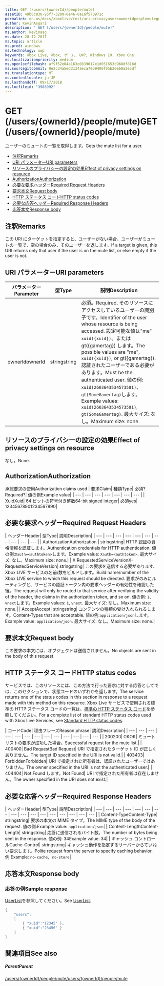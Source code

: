 ```yaml
---
title: GET (/users/{ownerId}/people/mute)
assetID: 49b6c830-95f7-3200-0e46-0a1af573971c
permalink: en-us/docs/xboxlive/rest/uri-privacyusersowneridpeoplemuteget.html
author: KevinAsgari
description: " GET (/users/{ownerId}/people/mute)"
ms.author: kevinasg
ms.date: 20-12-2017
ms.topic: article
ms.prod: windows
ms.technology: uwp
keywords: Xbox Live, Xbox, ゲーム, UWP, Windows 10, Xbox One
ms.localizationpriority: medium
ms.openlocfilehash: af9f52e04a163e0839017e1d051653d968df816d
ms.sourcegitcommit: 9e2c34a5ed3134aeca7eb9490f05b20eb9a3e5df
ms.translationtype: MT
ms.contentlocale: ja-JP
ms.lasthandoff: 09/17/2018
ms.locfileid: "3988992"
---
```

# <a name="get-usersowneridpeoplemute"></a><span data-ttu-id="db6dd-104">GET (/users/{ownerId}/people/mute)</span><span class="sxs-lookup"><span data-stu-id="db6dd-104">GET (/users/{ownerId}/people/mute)</span></span>
<span data-ttu-id="db6dd-105">ユーザーのミュートの一覧を取得します。</span><span class="sxs-lookup"><span data-stu-id="db6dd-105">Gets the mute list for a user.</span></span>

  * [<span data-ttu-id="db6dd-106">注釈</span><span class="sxs-lookup"><span data-stu-id="db6dd-106">Remarks</span></span>](#ID4EQ)
  * [<span data-ttu-id="db6dd-107">URI パラメーター</span><span class="sxs-lookup"><span data-stu-id="db6dd-107">URI parameters</span></span>](#ID4EZ)
  * [<span data-ttu-id="db6dd-108">リソースのプライバシーの設定の効果</span><span class="sxs-lookup"><span data-stu-id="db6dd-108">Effect of privacy settings on resource</span></span>](#ID4EEB)
  * [<span data-ttu-id="db6dd-109">Authorization</span><span class="sxs-lookup"><span data-stu-id="db6dd-109">Authorization</span></span>](#ID4ENB)
  * [<span data-ttu-id="db6dd-110">必要な要求ヘッダー</span><span class="sxs-lookup"><span data-stu-id="db6dd-110">Required Request Headers</span></span>](#ID4ESC)
  * [<span data-ttu-id="db6dd-111">要求本文</span><span class="sxs-lookup"><span data-stu-id="db6dd-111">Request body</span></span>](#ID4EPE)
  * [<span data-ttu-id="db6dd-112">HTTP ステータス コード</span><span class="sxs-lookup"><span data-stu-id="db6dd-112">HTTP status codes</span></span>](#ID4E1E)
  * [<span data-ttu-id="db6dd-113">必要な応答ヘッダー</span><span class="sxs-lookup"><span data-stu-id="db6dd-113">Required Response Headers</span></span>](#ID4E3G)
  * [<span data-ttu-id="db6dd-114">応答本文</span><span class="sxs-lookup"><span data-stu-id="db6dd-114">Response body</span></span>](#ID4ETAAC)

<a id="ID4EQ"></a>


## <a name="remarks"></a><span data-ttu-id="db6dd-115">注釈</span><span class="sxs-lookup"><span data-stu-id="db6dd-115">Remarks</span></span>

<span data-ttu-id="db6dd-116">この URI にターゲットを指定すると、ユーザーがない場合、ユーザーがミュートの一覧で、空の場合のみ、そのユーザーを返します。</span><span class="sxs-lookup"><span data-stu-id="db6dd-116">If a target is given, this URI returns only that user if the user is on the mute list, or else empty if the user is not.</span></span>

<a id="ID4EZ"></a>


## <a name="uri-parameters"></a><span data-ttu-id="db6dd-117">URI パラメーター</span><span class="sxs-lookup"><span data-stu-id="db6dd-117">URI parameters</span></span>

| <span data-ttu-id="db6dd-118">パラメーター</span><span class="sxs-lookup"><span data-stu-id="db6dd-118">Parameter</span></span>| <span data-ttu-id="db6dd-119">型</span><span class="sxs-lookup"><span data-stu-id="db6dd-119">Type</span></span>| <span data-ttu-id="db6dd-120">説明</span><span class="sxs-lookup"><span data-stu-id="db6dd-120">Description</span></span>|
| --- | --- | --- |
| <span data-ttu-id="db6dd-121">ownerId</span><span class="sxs-lookup"><span data-stu-id="db6dd-121">ownerId</span></span>| <span data-ttu-id="db6dd-122">string</span><span class="sxs-lookup"><span data-stu-id="db6dd-122">string</span></span>| <span data-ttu-id="db6dd-123">必須。</span><span class="sxs-lookup"><span data-stu-id="db6dd-123">Required.</span></span> <span data-ttu-id="db6dd-124">そのリソースにアクセスしているユーザーの識別子です。</span><span class="sxs-lookup"><span data-stu-id="db6dd-124">Identifier of the user whose resource is being accessed.</span></span> <span data-ttu-id="db6dd-125">設定可能な値は"me" <code>xuid({xuid})</code>、または gt({gamertag}) します。</span><span class="sxs-lookup"><span data-stu-id="db6dd-125">The possible values are "me", <code>xuid({xuid})</code>, or gt({gamertag}).</span></span> <span data-ttu-id="db6dd-126">認証されたユーザーである必要があります。</span><span class="sxs-lookup"><span data-stu-id="db6dd-126">Must be the authenticated user.</span></span> <span data-ttu-id="db6dd-127">値の例: <code>xuid(2603643534573581)</code>、<code>gt(SomeGamertag)</code>します。</span><span class="sxs-lookup"><span data-stu-id="db6dd-127">Example values: <code>xuid(2603643534573581)</code>, <code>gt(SomeGamertag)</code>.</span></span> <span data-ttu-id="db6dd-128">最大サイズ: なし。</span><span class="sxs-lookup"><span data-stu-id="db6dd-128">Maximum size: none.</span></span> |

<a id="ID4EEB"></a>


## <a name="effect-of-privacy-settings-on-resource"></a><span data-ttu-id="db6dd-129">リソースのプライバシーの設定の効果</span><span class="sxs-lookup"><span data-stu-id="db6dd-129">Effect of privacy settings on resource</span></span>

<span data-ttu-id="db6dd-130">なし。</span><span class="sxs-lookup"><span data-stu-id="db6dd-130">None.</span></span>

<a id="ID4ENB"></a>


## <a name="authorization"></a><span data-ttu-id="db6dd-131">Authorization</span><span class="sxs-lookup"><span data-stu-id="db6dd-131">Authorization</span></span>

<span data-ttu-id="db6dd-132">承認要求の使用</span><span class="sxs-lookup"><span data-stu-id="db6dd-132">Authorization claims used</span></span> | <span data-ttu-id="db6dd-133">要求</span><span class="sxs-lookup"><span data-stu-id="db6dd-133">Claim</span></span>| <span data-ttu-id="db6dd-134">種類</span><span class="sxs-lookup"><span data-stu-id="db6dd-134">Type</span></span>| <span data-ttu-id="db6dd-135">必須?</span><span class="sxs-lookup"><span data-stu-id="db6dd-135">Required?</span></span>| <span data-ttu-id="db6dd-136">値の例</span><span class="sxs-lookup"><span data-stu-id="db6dd-136">Example value</span></span>|
| --- | --- | --- | --- | --- | --- | --- |
| <span data-ttu-id="db6dd-137">Xuid</span><span class="sxs-lookup"><span data-stu-id="db6dd-137">Xuid</span></span>| <span data-ttu-id="db6dd-138">64 ビットの符号付き整数</span><span class="sxs-lookup"><span data-stu-id="db6dd-138">64-bit signed integer</span></span>| <span data-ttu-id="db6dd-139">必須</span><span class="sxs-lookup"><span data-stu-id="db6dd-139">yes</span></span>| <span data-ttu-id="db6dd-140">1234567890</span><span class="sxs-lookup"><span data-stu-id="db6dd-140">1234567890</span></span>|

<a id="ID4ESC"></a>


## <a name="required-request-headers"></a><span data-ttu-id="db6dd-141">必要な要求ヘッダー</span><span class="sxs-lookup"><span data-stu-id="db6dd-141">Required Request Headers</span></span>

| <span data-ttu-id="db6dd-142">ヘッダー</span><span class="sxs-lookup"><span data-stu-id="db6dd-142">Header</span></span>| <span data-ttu-id="db6dd-143">型</span><span class="sxs-lookup"><span data-stu-id="db6dd-143">Type</span></span>| <span data-ttu-id="db6dd-144">説明</span><span class="sxs-lookup"><span data-stu-id="db6dd-144">Description</span></span>|
| --- | --- | --- | --- | --- | --- | --- | --- | --- | --- |
| <span data-ttu-id="db6dd-145">Authorization</span><span class="sxs-lookup"><span data-stu-id="db6dd-145">Authorization</span></span> | <span data-ttu-id="db6dd-146">string</span><span class="sxs-lookup"><span data-stu-id="db6dd-146">string</span></span>| <span data-ttu-id="db6dd-147">HTTP 認証の資格情報を認証します。</span><span class="sxs-lookup"><span data-stu-id="db6dd-147">Authentication credentials for HTTP authentication.</span></span> <span data-ttu-id="db6dd-148">値の例:<code>Xauth=&lt;authtoken></code>します。</span><span class="sxs-lookup"><span data-stu-id="db6dd-148">Example value: <code>Xauth=&lt;authtoken></code>.</span></span> <span data-ttu-id="db6dd-149">最大サイズ: なし。</span><span class="sxs-lookup"><span data-stu-id="db6dd-149">Maximum size: none.</span></span>|
| <span data-ttu-id="db6dd-150">X RequestedServiceVersion</span><span class="sxs-lookup"><span data-stu-id="db6dd-150">X-RequestedServiceVersion</span></span>| <span data-ttu-id="db6dd-151">string</span><span class="sxs-lookup"><span data-stu-id="db6dd-151">string</span></span>| <span data-ttu-id="db6dd-152">この要求を送信する必要があります、Xbox LIVE サービスの名前/数をビルドします。</span><span class="sxs-lookup"><span data-stu-id="db6dd-152">Build name/number of the Xbox LIVE service to which this request should be directed.</span></span> <span data-ttu-id="db6dd-153">要求がのみにルーティングと、サービスの認証トークン内の要求ヘッダーの有効性を確認した後。</span><span class="sxs-lookup"><span data-stu-id="db6dd-153">The request will only be routed to that service after verifying the validity of the header, the claims in the authorization token, and so on.</span></span> <span data-ttu-id="db6dd-154">値の例: <code>1</code>、<code>vnext</code>します。</span><span class="sxs-lookup"><span data-stu-id="db6dd-154">Example values: <code>1</code>, <code>vnext</code>.</span></span> <span data-ttu-id="db6dd-155">最大サイズ: なし。</span><span class="sxs-lookup"><span data-stu-id="db6dd-155">Maximum size: none.</span></span>|
| <span data-ttu-id="db6dd-156">Accept</span><span class="sxs-lookup"><span data-stu-id="db6dd-156">Accept</span></span>| <span data-ttu-id="db6dd-157">string</span><span class="sxs-lookup"><span data-stu-id="db6dd-157">string</span></span>| <span data-ttu-id="db6dd-158">コンテンツの種類の受け入れられるします。</span><span class="sxs-lookup"><span data-stu-id="db6dd-158">Content-Types that are acceptable.</span></span> <span data-ttu-id="db6dd-159">値の例:<code>application/json</code>します。</span><span class="sxs-lookup"><span data-stu-id="db6dd-159">Example value: <code>application/json</code>.</span></span> <span data-ttu-id="db6dd-160">最大サイズ: なし。</span><span class="sxs-lookup"><span data-stu-id="db6dd-160">Maximum size: none.</span></span>|

<a id="ID4EPE"></a>


## <a name="request-body"></a><span data-ttu-id="db6dd-161">要求本文</span><span class="sxs-lookup"><span data-stu-id="db6dd-161">Request body</span></span>

<span data-ttu-id="db6dd-162">この要求の本文には、オブジェクトは送信されません。</span><span class="sxs-lookup"><span data-stu-id="db6dd-162">No objects are sent in the body of this request.</span></span>

<a id="ID4E1E"></a>


## <a name="http-status-codes"></a><span data-ttu-id="db6dd-163">HTTP ステータス コード</span><span class="sxs-lookup"><span data-stu-id="db6dd-163">HTTP status codes</span></span>

<span data-ttu-id="db6dd-164">サービスでは、このリソースには、この方法で行った要求に対する応答としてでは、このセクションで、状態コードのいずれかを返します。</span><span class="sxs-lookup"><span data-stu-id="db6dd-164">The service returns one of the status codes in this section in response to a request made with this method on this resource.</span></span> <span data-ttu-id="db6dd-165">Xbox Live サービスで使用される標準の HTTP ステータス コードの一覧は、[標準の HTTP ステータス コード](../../additional/httpstatuscodes.md)を参照してください。</span><span class="sxs-lookup"><span data-stu-id="db6dd-165">For a complete list of standard HTTP status codes used with Xbox Live Services, see [Standard HTTP status codes](../../additional/httpstatuscodes.md).</span></span>

| <span data-ttu-id="db6dd-166">コード</span><span class="sxs-lookup"><span data-stu-id="db6dd-166">Code</span></span>| <span data-ttu-id="db6dd-167">理由フレーズ</span><span class="sxs-lookup"><span data-stu-id="db6dd-167">Reason phrase</span></span>| <span data-ttu-id="db6dd-168">説明</span><span class="sxs-lookup"><span data-stu-id="db6dd-168">Description</span></span>|
| --- | --- | --- | --- | --- | --- | --- | --- | --- | --- | --- | --- | --- |
| <span data-ttu-id="db6dd-169">200</span><span class="sxs-lookup"><span data-stu-id="db6dd-169">200</span></span>| <span data-ttu-id="db6dd-170">OK</span><span class="sxs-lookup"><span data-stu-id="db6dd-170">OK</span></span>| <span data-ttu-id="db6dd-171">ミュート リストの要求が成功した場合。</span><span class="sxs-lookup"><span data-stu-id="db6dd-171">Successful request for the mute list.</span></span>|
| <span data-ttu-id="db6dd-172">400</span><span class="sxs-lookup"><span data-stu-id="db6dd-172">400</span></span>| <span data-ttu-id="db6dd-173">Bad Request</span><span class="sxs-lookup"><span data-stu-id="db6dd-173">Bad Request</span></span>| <span data-ttu-id="db6dd-174">URI で指定されたターゲット ID が正しくありません。</span><span class="sxs-lookup"><span data-stu-id="db6dd-174">The target ID specified in the URI is not valid.</span></span>|
| <span data-ttu-id="db6dd-175">403</span><span class="sxs-lookup"><span data-stu-id="db6dd-175">403</span></span>| <span data-ttu-id="db6dd-176">Forbidden</span><span class="sxs-lookup"><span data-stu-id="db6dd-176">Forbidden</span></span>| <span data-ttu-id="db6dd-177">URI で指定された所有者は、認証されたユーザーではありません。</span><span class="sxs-lookup"><span data-stu-id="db6dd-177">The owner specified in the URI is not the authenticated user.</span></span>|
| <span data-ttu-id="db6dd-178">404</span><span class="sxs-lookup"><span data-stu-id="db6dd-178">404</span></span>| <span data-ttu-id="db6dd-179">Not Found します。</span><span class="sxs-lookup"><span data-stu-id="db6dd-179">Not Found</span></span>| <span data-ttu-id="db6dd-180">URI で指定された所有者は存在しません。</span><span class="sxs-lookup"><span data-stu-id="db6dd-180">The owner specified in the URI does not exist.</span></span>|

<a id="ID4E3G"></a>


## <a name="required-response-headers"></a><span data-ttu-id="db6dd-181">必要な応答ヘッダー</span><span class="sxs-lookup"><span data-stu-id="db6dd-181">Required Response Headers</span></span>

| <span data-ttu-id="db6dd-182">ヘッダー</span><span class="sxs-lookup"><span data-stu-id="db6dd-182">Header</span></span>| <span data-ttu-id="db6dd-183">型</span><span class="sxs-lookup"><span data-stu-id="db6dd-183">Type</span></span>| <span data-ttu-id="db6dd-184">説明</span><span class="sxs-lookup"><span data-stu-id="db6dd-184">Description</span></span>|
| --- | --- | --- | --- | --- | --- | --- | --- | --- | --- | --- | --- | --- | --- | --- | --- |
| <span data-ttu-id="db6dd-185">Content-Type</span><span class="sxs-lookup"><span data-stu-id="db6dd-185">Content-Type</span></span>| <span data-ttu-id="db6dd-186">string</span><span class="sxs-lookup"><span data-stu-id="db6dd-186">string</span></span>| <span data-ttu-id="db6dd-187">要求の本文の MIME タイプ。</span><span class="sxs-lookup"><span data-stu-id="db6dd-187">The MIME type of the body of the request.</span></span> <span data-ttu-id="db6dd-188">値の例:</span><span class="sxs-lookup"><span data-stu-id="db6dd-188">Example value:</span></span> <code>application/json</code>|
| <span data-ttu-id="db6dd-189">Content-Length</span><span class="sxs-lookup"><span data-stu-id="db6dd-189">Content-Length</span></span>| <span data-ttu-id="db6dd-190">string</span><span class="sxs-lookup"><span data-stu-id="db6dd-190">string</span></span>| <span data-ttu-id="db6dd-191">応答に送信されるバイト数。</span><span class="sxs-lookup"><span data-stu-id="db6dd-191">The number of bytes being sent in the response.</span></span> <span data-ttu-id="db6dd-192">値の例: 34</span><span class="sxs-lookup"><span data-stu-id="db6dd-192">Example value: 34</span></span>|
| <span data-ttu-id="db6dd-193">キャッシュ コントロール</span><span class="sxs-lookup"><span data-stu-id="db6dd-193">Cache-Control</span></span>| <span data-ttu-id="db6dd-194">string</span><span class="sxs-lookup"><span data-stu-id="db6dd-194">string</span></span>| <span data-ttu-id="db6dd-195">キャッシュ動作を指定するサーバーからていねい要求します。</span><span class="sxs-lookup"><span data-stu-id="db6dd-195">Polite request from the server to specify caching behavior.</span></span> <span data-ttu-id="db6dd-196">例:</span><span class="sxs-lookup"><span data-stu-id="db6dd-196">Example:</span></span> <code>no-cache, no-store</code>|

<a id="ID4ETAAC"></a>


## <a name="response-body"></a><span data-ttu-id="db6dd-197">応答本文</span><span class="sxs-lookup"><span data-stu-id="db6dd-197">Response body</span></span>

<a id="ID4EZAAC"></a>


### <a name="sample-response"></a><span data-ttu-id="db6dd-198">応答の例</span><span class="sxs-lookup"><span data-stu-id="db6dd-198">Sample response</span></span>

<span data-ttu-id="db6dd-199">[UserList](../../json/json-userlist.md)を参照してください。</span><span class="sxs-lookup"><span data-stu-id="db6dd-199">See [UserList](../../json/json-userlist.md).</span></span>


```cpp
{
    "users":
    [
        { "xuid":"12345" },
        { "xuid":"23456" }
    ]
}

```


<a id="ID4EJBAC"></a>


## <a name="see-also"></a><span data-ttu-id="db6dd-200">関連項目</span><span class="sxs-lookup"><span data-stu-id="db6dd-200">See also</span></span>

<a id="ID4ELBAC"></a>


##### <a name="parent"></a><span data-ttu-id="db6dd-201">Parent</span><span class="sxs-lookup"><span data-stu-id="db6dd-201">Parent</span></span>

[<span data-ttu-id="db6dd-202">/users/{ownerId}/people/mute</span><span class="sxs-lookup"><span data-stu-id="db6dd-202">/users/{ownerId}/people/mute</span></span>](uri-privacyusersowneridpeoplemute.md)
